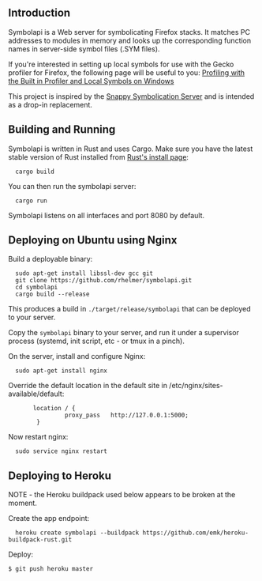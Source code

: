 Introduction
--------

Symbolapi is a Web server for symbolicating Firefox stacks. It matches PC addresses to modules in memory and looks up the corresponding
function names in server-side symbol files (.SYM files).

If you're interested in setting up local symbols for use with the Gecko profiler for Firefox, the following page will be useful to you:
[Profiling with the Built in Profiler and Local Symbols on Windows](https://developer.mozilla.org/en/Performance/Profiling_with_the_Built-in_Profiler_and_Local_Symbols_on_Windows)

This project is inspired by the [Snappy Symbolication Server](https://github.com/mozilla/Snappy-Symbolication-Server/) and is intended
as a drop-in replacement.

Building and Running
--------------------

Symbolapi is written in Rust and uses Cargo. Make sure you have the latest stable version of Rust installed from
[Rust's install page](http://www.rust-lang.org/install.html):

```
  cargo build
```

You can then run the symbolapi server:

```
  cargo run
```

Symbolapi listens on all interfaces and port 8080 by default.


Deploying on Ubuntu using Nginx
-------------------------------
Build a deployable binary:

```
  sudo apt-get install libssl-dev gcc git
  git clone https://github.com/rhelmer/symbolapi.git
  cd symbolapi
  cargo build --release
```

This produces a build in `./target/release/symbolapi` that can be deployed
to your server.

Copy the `symbolapi` binary to your server, and run it under a supervisor
process (systemd, init script, etc - or tmux in a pinch).

On the server, install and configure Nginx:
```
  sudo apt-get install nginx
```

Override the default location in the default site in
/etc/nginx/sites-available/default:
```
       location / {
                proxy_pass   http://127.0.0.1:5000;
        }
```

Now restart nginx:

```
  sudo service nginx restart
```

Deploying to Heroku
-------------------

NOTE - the Heroku buildpack used below appears to be broken at the moment.

Create the app endpoint:
```
  heroku create symbolapi --buildpack https://github.com/emk/heroku-buildpack-rust.git
```

Deploy:
```
$ git push heroku master
```
